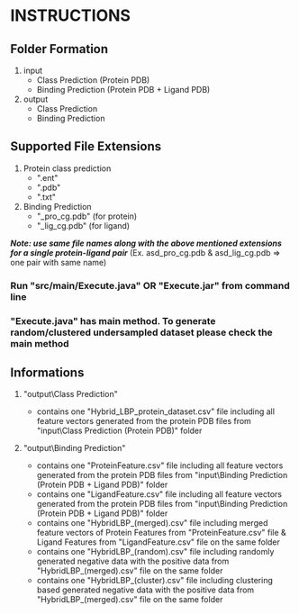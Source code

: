 

# INSTRUCTIONS
	
## Folder Formation
1. input	
   - Class Prediction (Protein PDB)
   - Binding Prediction (Protein PDB + Ligand PDB)
2. output	
   - Class Prediction
   - Binding Prediction
   
## Supported File Extensions				
1. Protein class prediction 
   - ".ent"  
   - ".pdb"
   - ".txt"
2. Binding Prediction
   - "_pro_cg.pdb" (for protein) 
   - "_lig_cg.pdb" (for ligand)
		
***Note: use same file names along with the above mentioned extensions for a single protein-ligand pair***
			(Ex. asd_pro_cg.pdb & asd_lig_cg.pdb => one pair with same name)

### Run "src/main/Execute.java" OR "Execute.jar" from command line
### "Execute.java" has main method. To generate random/clustered undersampled dataset please check the main method 
	

	
## Informations

1. "output\Class Prediction"	
    - contains one "Hybrid_LBP_protein_dataset.csv" file including all feature vectors generated from the protein PDB files from "input\Class Prediction (Protein PDB)" folder

2. "output\Binding Prediction"	
   - contains one "ProteinFeature.csv" file including all feature vectors generated from the protein PDB files from "input\Binding Prediction (Protein PDB + Ligand PDB)" folder
   - contains one "LigandFeature.csv" file including all feature vectors generated from the protein PDB files from "input\Binding Prediction (Protein PDB + Ligand PDB)" folder
   - contains one "HybridLBP_(merged).csv" file including merged feature vectors of Protein Features from "ProteinFeature.csv" file & Ligand Features from  "LigandFeature.csv" file on the same folder
   - contains one "HybridLBP_(random).csv" file including randomly generated negative data with the positive data from "HybridLBP_(merged).csv" file on the same folder
   - contains one "HybridLBP_(cluster).csv" file including clustering based generated negative data with the positive data from "HybridLBP_(merged).csv" file on the same folder						
